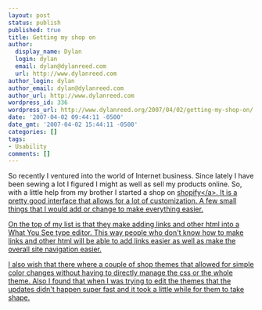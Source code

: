 ```yaml
---
layout: post
status: publish
published: true
title: Getting my shop on
author:
  display_name: Dylan
  login: dylan
  email: dylan@dylanreed.com
  url: http://www.dylanreed.com
author_login: dylan
author_email: dylan@dylanreed.com
author_url: http://www.dylanreed.com
wordpress_id: 336
wordpress_url: http://www.dylanreed.org/2007/04/02/getting-my-shop-on/
date: '2007-04-02 09:44:11 -0500'
date_gmt: '2007-04-02 15:44:11 -0500'
categories: []
tags:
- Usability
comments: []
---
```

<p>So recently I ventured into the world of Internet business. Since lately I have been sewing a lot I figured I might as well as sell my products online. So, with a little help from my brother I started a shop on <a href="http:&#47;&#47;imadeit.myshopify.com&#47;">shopify<&#47;a>. It is a pretty good interface that allows for a lot of customization. A few small things that I would add or change to make everything easier.</p>
<p>On the top of my list is that they make adding links and other html into a What You See type editor. This way people who don't know how to make links and other html will be able to add links easier as well as make the overall site navigation easier.</p>
<p>I also wish that there where a couple of shop themes that allowed for simple color changes without having to directly manage the css or the whole theme. Also I found that when I was trying to edit the themes that the updates didn't happen super fast and it took a little while for them to take shape.</p>

